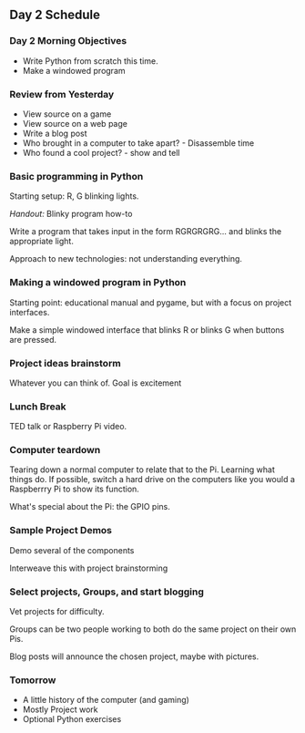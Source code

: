 ## Day 2 Schedule

### Day 2 Morning Objectives
* Write Python from scratch this time.
* Make a windowed program

### Review from Yesterday
* View source on a game
* View source on a web page
* Write a blog post
* Who brought in a computer to take apart? - Disassemble time
* Who found a cool project? - show and tell

### Basic programming in Python

Starting setup: R, G blinking lights.

*Handout:* Blinky program how-to 

Write a program that takes input in the form RGRGRGRG... and blinks the appropriate light.

Approach to new technologies: not understanding everything.

### Making a windowed program in Python

Starting point: educational manual and pygame, but with a focus on project interfaces.

Make a simple windowed interface that blinks R or blinks G when buttons are pressed.

### Project ideas brainstorm

Whatever you can think of.  Goal is excitement


### Lunch Break

TED talk or Raspberry Pi video.


### Computer teardown
Tearing down a normal computer to relate that to the Pi.  Learning what things do.  If possible, switch a hard drive on the computers like you would a Raspberrry Pi to show its function.

What's special about the Pi: the GPIO pins.  

### Sample Project Demos
Demo several of the components

Interweave this with project brainstorming

### Select projects, Groups, and start blogging
Vet projects for difficulty.

Groups can be two people working to both do the same project on their own Pis.

Blog posts will announce the chosen project, maybe with pictures.

### Tomorrow
* A little history of the computer (and gaming)
* Mostly Project work
* Optional Python exercises
